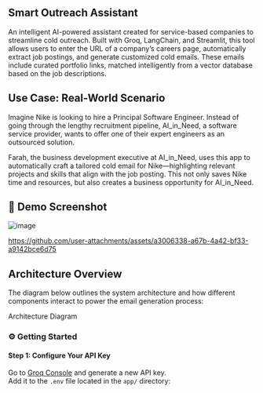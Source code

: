 ## Smart Outreach Assistant
An intelligent AI-powered assistant created for service-based companies to streamline cold outreach. Built with Groq, LangChain, and Streamlit, this tool allows users to enter the URL of a company’s careers page, automatically extract job postings, and generate customized cold emails. These emails include curated portfolio links, matched intelligently from a vector database based on the job descriptions.

## Use Case: Real-World Scenario
Imagine Nike is looking to hire a Principal Software Engineer. Instead of going through the lengthy recruitment pipeline, AI_in_Need, a software service provider, wants to offer one of their expert engineers as an outsourced solution.

Farah, the business development executive at AI_in_Need, uses this app to automatically craft a tailored cold email for Nike—highlighting relevant projects and skills that align with the job posting. This not only saves Nike time and resources, but also creates a business opportunity for AI_in_Need.

## 📸 Demo Screenshot
![image](https://github.com/user-attachments/assets/df906e0b-4f9b-4d11-a690-62eebbcd30f1)




https://github.com/user-attachments/assets/a3006338-a67b-4a42-bf33-a9142bce6d75



## Architecture Overview
The diagram below outlines the system architecture and how different components interact to power the email generation process:


 Architecture Diagram


### ⚙️ Getting Started

#### Step 1: Configure Your API Key
Go to [Groq Console](https://console.groq.com/keys) and generate a new API key.  
Add it to the `.env` file located in the `app/` directory:



